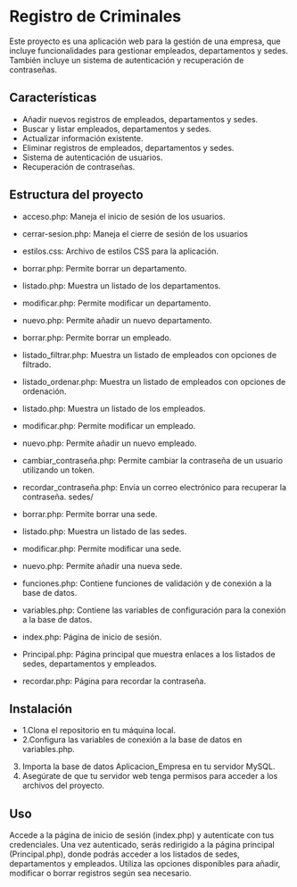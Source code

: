 # Registro de Criminales

Este proyecto es una aplicación web para la gestión de una empresa, que incluye funcionalidades para gestionar empleados, departamentos y sedes. También incluye un sistema de autenticación y recuperación de contraseñas.

## Características

- Añadir nuevos registros de empleados, departamentos y sedes.
- Buscar y listar empleados, departamentos y sedes.
- Actualizar información existente.
- Eliminar registros de empleados, departamentos y sedes.
- Sistema de autenticación de usuarios.
- Recuperación de contraseñas.

## Estructura del proyecto

- acceso.php: Maneja el inicio de sesión de los usuarios.
- cerrar-sesion.php: Maneja el cierre de sesión de los usuarios

- estilos.css: Archivo de estilos CSS para la aplicación.
- borrar.php: Permite borrar un departamento.
- listado.php: Muestra un listado de los departamentos.
- modificar.php: Permite modificar un departamento.
- nuevo.php: Permite añadir un nuevo departamento.


- borrar.php: Permite borrar un empleado.
- listado_filtrar.php: Muestra un listado de empleados con opciones de filtrado.
- listado_ordenar.php: Muestra un listado de empleados con opciones de ordenación.
- listado.php: Muestra un listado de los empleados.
- modificar.php: Permite modificar un empleado.
- nuevo.php: Permite añadir un nuevo empleado.


- cambiar_contraseña.php: Permite cambiar la contraseña de un usuario utilizando un token.
- recordar_contraseña.php: Envía un correo electrónico para recuperar la contraseña.
sedes/

- borrar.php: Permite borrar una sede.
- listado.php: Muestra un listado de las sedes.
- modificar.php: Permite modificar una sede.
- nuevo.php: Permite añadir una nueva sede.

- funciones.php: Contiene funciones de validación y de conexión a la base de datos.
- variables.php: Contiene las variables de configuración para la conexión a la base de datos.

- index.php: Página de inicio de sesión.
- Principal.php: Página principal que muestra enlaces a los listados de sedes, departamentos y empleados.
- recordar.php: Página para recordar la contraseña.

 ## Instalación
- 1.Clona el repositorio en tu máquina local.
- 2.Configura las variables de conexión a la base de datos en variables.php.
3. Importa la base de datos Aplicacion_Empresa en tu servidor MySQL.
4. Asegúrate de que tu servidor web tenga permisos para acceder a los archivos del proyecto.

 ## Uso
Accede a la página de inicio de sesión (index.php) y autentícate con tus credenciales.
Una vez autenticado, serás redirigido a la página principal (Principal.php), donde podrás acceder a los listados de sedes, departamentos y empleados.
Utiliza las opciones disponibles para añadir, modificar o borrar registros según sea necesario.

